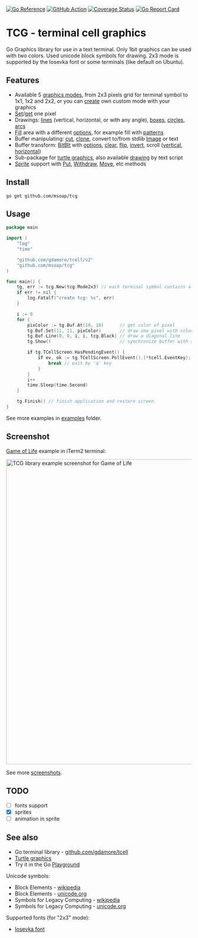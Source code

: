 [![Go Reference](https://pkg.go.dev/badge/github.com/msoap/tcg.svg)](https://pkg.go.dev/github.com/msoap/tcg)
[![GitHub Action](https://github.com/msoap/tcg/actions/workflows/go.yml/badge.svg)](https://github.com/msoap/tcg/actions/workflows/go.yml)
[![Coverage Status](https://coveralls.io/repos/github/msoap/tcg/badge.svg?branch=master)](https://coveralls.io/github/msoap/tcg?branch=master)
[![Go Report Card](https://goreportcard.com/badge/github.com/msoap/tcg)](https://goreportcard.com/report/github.com/msoap/tcg)

# TCG - terminal cell graphics

Go Graphics library for use in a text terminal. Only 1bit graphics can be used with two colors. Used unicode block symbols for drawing. 2x3 mode is supported by the Iosevka font or some terminals (like default on Ubuntu).

## Features

  * Available 5 [graphics modes](https://pkg.go.dev/github.com/msoap/tcg#PixelMode), from 2x3 pixels grid for terminal symbol to 1x1, 1x2 and 2x2, or you can [create](https://pkg.go.dev/github.com/msoap/tcg#NewPixelMode) own custom mode with your graphics
  * [Set](https://pkg.go.dev/github.com/msoap/tcg#Buffer.Set)/[get](https://pkg.go.dev/github.com/msoap/tcg#Buffer.At) one pixel
  * Drawings: [lines](https://pkg.go.dev/github.com/msoap/tcg#Buffer.Line) (vertical, horizontal, or with any angle), [boxes](https://pkg.go.dev/github.com/msoap/tcg#Buffer.Rect), [circles](https://pkg.go.dev/github.com/msoap/tcg#Buffer.Circle), [arcs](https://pkg.go.dev/github.com/msoap/tcg#Buffer.Arc)
  * [Fill](https://pkg.go.dev/github.com/msoap/tcg#Buffer.Fill) area with a different [options](https://pkg.go.dev/github.com/msoap/tcg#FillOpt), for example fill with [patterns](https://pkg.go.dev/github.com/msoap/tcg#WithPattern)
  * Buffer manipulating: [cut](https://pkg.go.dev/github.com/msoap/tcg#Buffer.Cut), [clone](https://pkg.go.dev/github.com/msoap/tcg#Buffer.Clone), convert to/from stdlib [Image](https://pkg.go.dev/github.com/msoap/tcg#Buffer.ToImage) or text
  * Buffer transform: [BitBlt](https://pkg.go.dev/github.com/msoap/tcg#Buffer.BitBlt) with [options](https://pkg.go.dev/github.com/msoap/tcg#BitBltOpt), [clear](https://pkg.go.dev/github.com/msoap/tcg#Buffer.Clear), [flip](https://pkg.go.dev/github.com/msoap/tcg#Buffer.HFlip), [invert](https://pkg.go.dev/github.com/msoap/tcg#Buffer.Invert), scroll ([vertical](https://pkg.go.dev/github.com/msoap/tcg#Buffer.VScroll), [horizontal](https://pkg.go.dev/github.com/msoap/tcg#Buffer.HScroll))
  * Sub-package for [turtle graphics](https://pkg.go.dev/github.com/msoap/tcg/turtle), also available [drawing](https://pkg.go.dev/github.com/msoap/tcg/turtle#Turtle.DrawScript) by text script
  * [Sprite](https://pkg.go.dev/github.com/msoap/tcg/sprite) support with [Put](https://pkg.go.dev/github.com/msoap/tcg/sprite#Sprite.Put), [Withdraw](https://pkg.go.dev/github.com/msoap/tcg/sprite#Sprite.Withdraw), [Move](https://pkg.go.dev/github.com/msoap/tcg/sprite#Sprite.Move), etc methods

## Install

    go get github.com/msoap/tcg

## Usage

```go
package main

import (
	"log"
	"time"

	"github.com/gdamore/tcell/v2"
	"github.com/msoap/tcg"
)

func main() {
	tg, err := tcg.New(tcg.Mode2x3) // each terminal symbol contains a 2x3 pixels grid, also you can use 1x1, 1x2, and 2x2 modes
	if err != nil {
		log.Fatalf("create tcg: %s", err)
	}

	i := 0
	for {
		pixColor := tg.Buf.At(10, 10)      // get color of pixel
		tg.Buf.Set(11, 11, pixColor)       // draw one pixel with color from 10,10
		tg.Buf.Line(0, 0, i, i, tcg.Black) // draw a diagonal line
		tg.Show()                          // synchronize buffer with screen

		if tg.TCellScreen.HasPendingEvent() {
			if ev, ok := tg.TCellScreen.PollEvent().(*tcell.EventKey); ok && ev.Rune() == 'q' {
				break // exit by 'q' key
			}
		}
		i++
		time.Sleep(time.Second)
	}

	tg.Finish() // finish application and restore screen
}
```

See more examples in [examples](https://github.com/msoap/tcg/tree/master/examples) folder.

## Screenshot

[Game of Life](https://github.com/msoap/tcg/tree/master/examples/game_of_life) example in iTerm2 terminal:

<img width="826" alt="TCG library example screenshot for Game of Life" src="https://user-images.githubusercontent.com/844117/226143976-4db0f377-0195-4c8d-8dea-799eee29d9ce.png">

See more [screenshots](https://github.com/msoap/tcg/wiki/Screenshots).

## TODO

  * [ ] fonts support
  * [x] sprites
  * [ ] animation in sprite

## See also

  * Go terminal library - [github.com/gdamore/tcell](https://github.com/gdamore/tcell/)
  * [Turtle graphics](https://en.wikipedia.org/wiki/Turtle_graphics)
  * Try it in the Go [Playground](https://go.dev/play/p/uwvG0vxRtHJ)

Unicode symbols:

  * Block Elements - [wikipedia](https://en.wikipedia.org/wiki/Block_Elements)
  * Block Elements - [unicode.org](https://www.unicode.org/charts/PDF/U2580.pdf)
  * Symbols for Legacy Computing - [wikipedia](https://en.wikipedia.org/wiki/Symbols_for_Legacy_Computing)
  * Symbols for Legacy Computing - [unicode.org](http://unicode.org/charts/PDF/U1FB00.pdf)

Supported fonts (for "2x3" mode):

  * [Iosevka font](https://github.com/be5invis/Iosevka)
